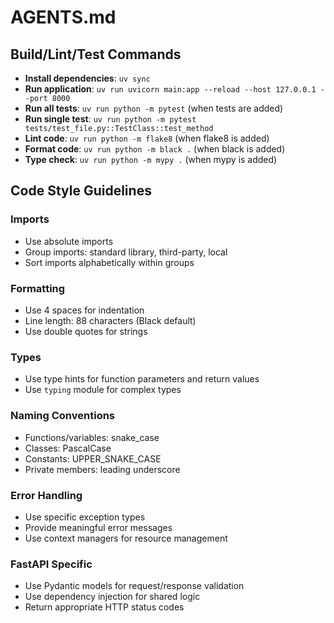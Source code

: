 # AGENTS.md

## Build/Lint/Test Commands

- **Install dependencies**: `uv sync`
- **Run application**: `uv run uvicorn main:app --reload --host 127.0.0.1 --port 8000`
- **Run all tests**: `uv run python -m pytest` (when tests are added)
- **Run single test**: `uv run python -m pytest tests/test_file.py::TestClass::test_method`
- **Lint code**: `uv run python -m flake8` (when flake8 is added)
- **Format code**: `uv run python -m black .` (when black is added)
- **Type check**: `uv run python -m mypy .` (when mypy is added)

## Code Style Guidelines

### Imports
- Use absolute imports
- Group imports: standard library, third-party, local
- Sort imports alphabetically within groups

### Formatting
- Use 4 spaces for indentation
- Line length: 88 characters (Black default)
- Use double quotes for strings

### Types
- Use type hints for function parameters and return values
- Use `typing` module for complex types

### Naming Conventions
- Functions/variables: snake_case
- Classes: PascalCase
- Constants: UPPER_SNAKE_CASE
- Private members: leading underscore

### Error Handling
- Use specific exception types
- Provide meaningful error messages
- Use context managers for resource management

### FastAPI Specific
- Use Pydantic models for request/response validation
- Use dependency injection for shared logic
- Return appropriate HTTP status codes